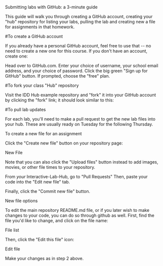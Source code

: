 Submitting labs with GitHub: a 3-minute guide

This guide will walk you through creating a GitHub account, creating your "hub" repository for listing your labs, pulling the lab  and creating new a file for assignments in that homework.

#To create a GitHub account

If you already have a personal GitHub account, feel free to use that -- no need to create a new one for this course. If you don't have an account, create one:

Head over to GitHub.com.
Enter your choice of username, your school email address, and your choice of password.
Click the big green "Sign up for GitHub" button.
If prompted, choose the "free" plan.

#To fork your class "Hub" repository 

Visit the IDD Hub example repository and "fork" it into your GitHub account by clicking the "fork" link; it should look similar to this:


#To pull lab updates

For each lab, you'll need to make a pull request to get the new lab files into your hub. These are usually ready on Tuesday for the following Thursday.

To create a new file for an assignment

Click the "Create new file" button on your repository page:

New File

Note that you can also click the "Upload files" button instead to add images, movies, or other file times to your repository.

From *your* Interactive-Lab-Hub, go to "Pull Requests"
Then, paste your code into the "Edit new file" tab.

Finally, click the "Commit new file" button.

New file options

To edit the main repository README.md file, or if you later wish to make changes to your code, you can do so through github as well. First, find the file you'd like to change, and click on the file name:

File list

Then, click the "Edit this file" icon:

Edit file

Make your changes as in step 2 above.
